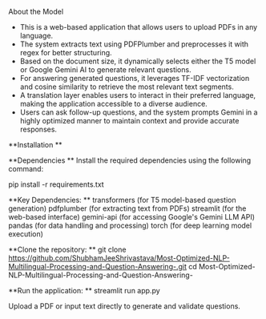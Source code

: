 About the Model
* This is a web-based application that allows users to upload PDFs in any language.
* The system extracts text using PDFPlumber and preprocesses it with regex for better structuring.
* Based on the document size, it dynamically selects either the T5 model or Google Gemini AI to generate relevant questions.
* For answering generated questions, it leverages TF-IDF vectorization and cosine similarity to retrieve the most relevant text segments.
* A translation layer enables users to interact in their preferred language, making the application accessible to a diverse audience.
* Users can ask follow-up questions, and the system prompts Gemini in a highly optimized manner to maintain context and provide accurate responses.


**Installation
**

**Dependencies
**
Install the required dependencies using the following command:

pip install -r requirements.txt

**Key Dependencies:
**
transformers (for T5 model-based question generation)
pdfplumber (for extracting text from PDFs)
streamlit (for the web-based interface)
gemini-api (for accessing Google's Gemini LLM API)
pandas (for data handling and processing)
torch (for deep learning model execution)


**Clone the repository:
**
git clone https://github.com/ShubhamJeeShrivastava/Most-Optimized-NLP-Multilingual-Processing-and-Question-Answering-.git
cd Most-Optimized-NLP-Multilingual-Processing-and-Question-Answering-

**Run the application:
**
streamlit run app.py

Upload a PDF or input text directly to generate and validate questions.
